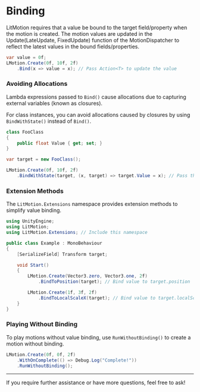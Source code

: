 # Binding

LitMotion requires that a value be bound to the target field/property when the motion is created. The motion values are updated in the Update(LateUpdate, FixedUpdate) function of the MotionDispatcher to reflect the latest values in the bound fields/properties.

```cs
var value = 0f;
LMotion.Create(0f, 10f, 2f)
    .Bind(x => value = x); // Pass Action<T> to update the value
```

### Avoiding Allocations

Lambda expressions passed to `Bind()` cause allocations due to capturing external variables (known as closures).

For class instances, you can avoid allocations caused by closures by using `BindWithState()` instead of `Bind()`.

```cs
class FooClass
{
    public float Value { get; set; }
}

var target = new FooClass();

LMotion.Create(0f, 10f, 2f)
    .BindWithState(target, (x, target) => target.Value = x); // Pass the target object as the first argument
```

### Extension Methods

The `LitMotion.Extensions` namespace provides extension methods to simplify value binding.

```cs
using UnityEngine;
using LitMotion;
using LitMotion.Extensions; // Include this namespace

public class Example : MonoBehaviour
{
    [SerializeField] Transform target;

    void Start()
    {
        LMotion.Create(Vector3.zero, Vector3.one, 2f)
            .BindToPosition(target); // Bind value to target.position

        LMotion.Create(1f, 3f, 2f)
            .BindToLocalScaleX(target); // Bind value to target.localScale.x
    }
}
```

### Playing Without Binding

To play motions without value binding, use `RunWithoutBinding()` to create a motion without binding.

```cs
LMotion.Create(0f, 0f, 2f)
    .WithOnComplete(() => Debug.Log("Complete!"))
    .RunWithoutBinding();
```

---
If you require further assistance or have more questions, feel free to ask!